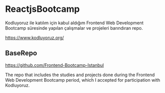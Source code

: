 # ReactjsBootcamp
Kodluyoruz ile katılım için kabul aldığım Frontend Web Development Bootcamp süresinde yapılan çalışmalar ve projeleri barındıran repo.

https://www.kodluyoruz.org/

## BaseRepo
https://github.com/Frontend-Bootcamp-Istanbul

The repo that includes the studies and projects done during the Frontend Web Development Bootcamp period, which I accepted for participation with Kodluyoruz.

